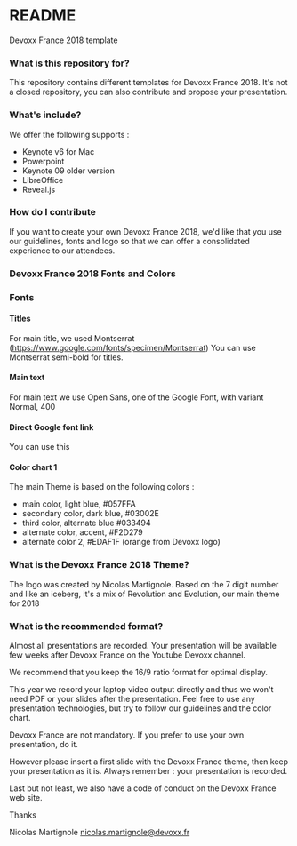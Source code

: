 # README #

Devoxx France 2018 template

### What is this repository for? ###

This repository contains different templates for Devoxx France 2018. It's not a closed repository, you can also contribute and propose your presentation.

### What's include? ####

We offer the following supports : 
- Keynote v6 for Mac
- Powerpoint 
- Keynote 09 older version
- LibreOffice
- Reveal.js

### How do I contribute ###

If you want to create your own Devoxx France 2018, we'd like that you use our guidelines, fonts and logo so that we can offer a consolidated experience to our attendees.

### Devoxx France 2018 Fonts and Colors

### Fonts

#### Titles

For main title, we used Montserrat (https://www.google.com/fonts/specimen/Montserrat) 
You can use Montserrat semi-bold for titles.

#### Main text

For main text we use Open Sans, one of the Google Font, with variant Normal, 400

#### Direct Google font link

You can use this

<link href='https://fonts.googleapis.com/css?family=Montserrat:400,700|Open+Sans' rel='stylesheet' type='text/css'>

#### Color chart 1

The main Theme is based on the following colors :

  - main color, light blue, #057FFA
  - secondary color, dark blue, #03002E
  - third color, alternate blue #033494
  - alternate color, accent, #F2D279
  - alternate color 2, #EDAF1F (orange from Devoxx logo)


### What is the Devoxx France 2018 Theme?  

The logo was created by Nicolas Martignole. Based on the 7 digit number and like an iceberg, it's a mix of Revolution and Evolution, our main theme for 2018

### What is the recommended format? 

Almost all presentations are recorded. Your presentation will be available few weeks after Devoxx France on the Youtube Devoxx channel. 

We recommend that you keep the 16/9 ratio format for optimal display.

This year we record your laptop video output directly and thus we won't need PDF or your slides after the presentation. Feel free to use any presentation technologies, but try to follow our guidelines and the color chart.

Devoxx France are not mandatory. If you prefer to use your own presentation, do it.

However please insert a first slide with the Devoxx France theme, then keep your presentation as it is. Always remember : your presentation is recorded. 

Last but not least, we also have a code of conduct on the Devoxx France web site.

Thanks

Nicolas Martignole
nicolas.martignole@devoxx.fr


